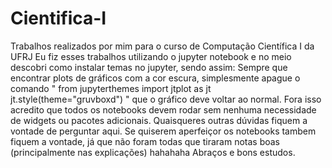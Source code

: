 # Cientifica-I
Trabalhos realizados por mim para o curso de Computação Científica I da UFRJ
Eu fiz esses trabalhos utilizando o jupyter notebook e no meio descobri como instalar temas no jupyter, sendo assim:
Sempre que encontrar plots de gráficos com a cor escura, simplesmente apague o comando 
"
from jupyterthemes import jtplot as jt
jt.style(theme="gruvboxd")
"
que o gráfico deve voltar ao normal.
Fora isso acredito que todos os notebooks devem rodar sem nenhuma necessidade de widgets ou pacotes adicionais.
Quaisqueres outras dúvidas fiquem a vontade de perguntar aqui.
Se quiserem aperfeiçor os notebooks tambem fiquem a vontade, já que não foram todas que tiraram notas boas (principalmente nas explicações) hahahaha
Abraços e bons estudos.
